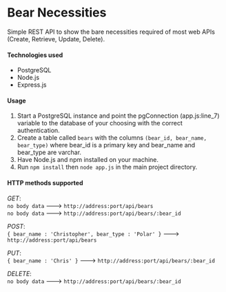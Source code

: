 Bear Necessities
================

Simple REST API to show the bare necessities required of most web APIs (Create, Retrieve, Update, Delete).

#### Technologies used
* PostgreSQL
* Node.js
* Express.js

#### Usage
1. Start a PostgreSQL instance and point the pgConnection (app.js:line_7) variable to the database of your choosing with the correct authentication.
2. Create a table called `bears` with the columns `(bear_id, bear_name, bear_type)` where bear_id is a primary key and bear_name and bear_type are varchar.
3. Have Node.js and npm installed on your machine.
4. Run `npm install` then `node app.js` in the main project directory.

#### HTTP methods supported
*GET*:  
`no body data` ---> `http://address:port/api/bears`  
`no body data` ---> `http://address:port/api/bears/:bear_id`

*POST*:  
`{ bear_name : 'Christopher', bear_type : 'Polar' }` ---> `http://address:port/api/bears`

*PUT*:  
`{ bear_name : 'Chris' }` ---> `http://address:port/api/bears/:bear_id`

*DELETE*:  
`no body data` ---> `http://address:port/api/bears/:bear_id`
